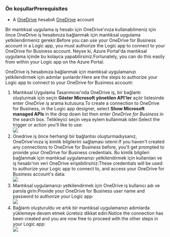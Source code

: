 ### <a name="prerequisites"></a><span data-ttu-id="5f8d0-101">Ön koşullar</span><span class="sxs-lookup"><span data-stu-id="5f8d0-101">Prerequisites</span></span>
* <span data-ttu-id="5f8d0-102">A [OneDrive](http://OneDrive.com) hesabı</span><span class="sxs-lookup"><span data-stu-id="5f8d0-102">A [OneDrive](http://OneDrive.com) account</span></span> 

<span data-ttu-id="5f8d0-103">Bir mantıksal uygulama iş hesabı için OneDrive'ınıza kullanabilmeniz için önce OneDrive iş hesabınıza bağlanmak için mantıksal uygulama yetkilendirmeniz gerekir.</span><span class="sxs-lookup"><span data-stu-id="5f8d0-103">Before you can use your OneDrive for Business account in a Logic app, you must authorize the Logic app to connect to your OneDrive for Business account.</span></span> <span data-ttu-id="5f8d0-104">Neyse ki, Azure Portal'da mantıksal uygulama içinde bu kolayca yapabilirsiniz.</span><span class="sxs-lookup"><span data-stu-id="5f8d0-104">Fortunately, you can do this easily from within your Logic app on the Azure Portal.</span></span> 

<span data-ttu-id="5f8d0-105">OneDrive iş hesabınıza bağlanmak için mantıksal uygulamanızı yetkilendirmek için adımlar şunlardır:</span><span class="sxs-lookup"><span data-stu-id="5f8d0-105">Here are the steps to authorize your Logic app to connect to your OneDrive for Business account:</span></span>

1. <span data-ttu-id="5f8d0-106">Mantıksal Uygulama Tasarımcısı'nda OneDrive iş, bir bağlantı oluşturmak için seçin **Göster Microsoft yönetilen API'ler** açılır listesinde enter *OneDrive iş* arama kutusuna.</span><span class="sxs-lookup"><span data-stu-id="5f8d0-106">To create a connection to OneDrive for Business, in the Logic app designer, select **Show Microsoft managed APIs** in the drop down list then enter *OneDrive for Business* in the search box.</span></span> <span data-ttu-id="5f8d0-107">Tetikleyici seçin veya eylem kullanmak ister:</span><span class="sxs-lookup"><span data-stu-id="5f8d0-107">Select the trigger or action you'll like to use:</span></span>  
   ![](./media/connectors-create-api-onedriveforbusiness/onedriveforbusiness-1.png)
2. <span data-ttu-id="5f8d0-108">Onedrive iş önce herhangi bir bağlantısı oluşturmadıysanız, OneDrive'ınıza iş kimlik bilgilerini sağlaması istenir.</span><span class="sxs-lookup"><span data-stu-id="5f8d0-108">If you haven't created any connections to OneDrive for Business before, you'll get prompted to provide your OneDrive for Business credentials.</span></span> <span data-ttu-id="5f8d0-109">Bu kimlik bilgileri bağlanmak için mantıksal uygulamanızı yetkilendirmek için kullanılan ve iş hesabı'nın veri OneDrive erişebilirsiniz:</span><span class="sxs-lookup"><span data-stu-id="5f8d0-109">These credentials will be used to authorize your Logic app to connect to, and access your OneDrive for Business account's data:</span></span>  
   ![](./media/connectors-create-api-onedriveforbusiness/onedriveforbusiness-2.png)
3. <span data-ttu-id="5f8d0-110">Mantıksal uygulamanızı yetkilendirmek için OneDrive iş kullanıcı adı ve parola girin:</span><span class="sxs-lookup"><span data-stu-id="5f8d0-110">Provide your OneDrive for Business user name and password to authorize your Logic app:</span></span>  
   ![](./media/connectors-create-api-onedriveforbusiness/onedriveforbusiness-3.png)   
4. <span data-ttu-id="5f8d0-111">Bağlantı oluşturuldu ve artık bir mantıksal uygulamanızı adımlarda yüklemeye devam etmek ücretsiz dikkat edin:</span><span class="sxs-lookup"><span data-stu-id="5f8d0-111">Notice the connection has been created and you are now free to proceed with the other steps in your Logic app:</span></span>  
   ![](./media/connectors-create-api-onedriveforbusiness/onedriveforbusiness-4.png)   

